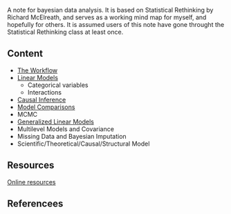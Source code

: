 A note for bayesian data analysis. It is based on Statistical Rethinking by Richard McElreath, and serves as a working mind map for myself, and hopefully for others. It is assumed users of this note have gone throught the Statistical Rethinking class at least once.

## Content

- [The Workflow](/notes/workflow.md)
- [Linear Models](/notes/linear_model.md)
    - Categorical variables
    - Interactions
- [Causal Inference](/notes/causal_inference.md)
- [Model Comparisons](/notes/model_comparison.md)
- MCMC
- [Generalized Linear Models](/notes/generalized_linear_model.md)
- Multilevel Models and Covariance
- Missing Data and Bayesian Imputation
- Scientific/Theoretical/Causal/Structural Model



## Resources
[Online resources](./notes/online_resources.md)


## Referencees